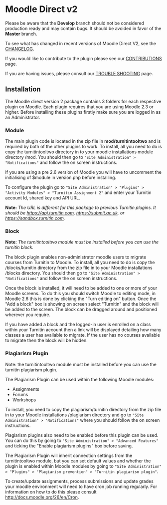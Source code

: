 Moodle Direct v2 
================

Please be aware that the **Develop** branch should not be considered production ready and may contain bugs. It should be avoided in favor of the **Master** branch. 

To see what has changed in recent versions of Moodle Direct V2, see the [CHANGELOG](https://github.com/jmcgettrick/MoodleDirectV2/blob/master/CHANGELOG.md).

If you would like to contribute to the plugin please see our [CONTRIBUTIONS](https://github.com/jmcgettrick/MoodleDirectV2/blob/master/CONTRIBUTIONS.md) page.

If you are having issues, please consult our [TROUBLE SHOOTING](https://github.com/jmcgettrick/MoodleDirectV2/blob/master/TROUBLESHOOTING.md) page.


Installation
------------

The Moodle direct version 2 package contains 3 folders for each respective plugin on Moodle. Each plugin requires that you are using Moodle 2.3 or higher. Before installing these plugins firstly make sure you are logged in as an Administrator.


### Module

The main plugin code is located in the zip file in **mod/turnitintooltwo** and is required by both of the other plugins to work. To install, all you need to do is copy the turnitintooltwo directory in to your moodle installations module directory /mod. You should then go to `"Site Administration" > "Notifications"` and follow the on screen instructions.

If you are using a pre 2.6 version of Moodle you will have to uncomment the initialising of $module in version.php before installing.

To configure the plugin go to `"Site Administration" > "Plugins" > "Activity Modules" > "Turnitin Assignment 2"` and enter your Turnitin account Id, shared key and API URL.

**Note:** *The URL is different for this package to previous Turnitin plugins. It should be https://api.turnitin.com, https://submit.ac.uk. or https://sandbox.turnitin.com.*


### Block

**Note:** *The turnitintooltwo module must be installed before you can use the turnitin block.*

The block plugin enables non-administrator moodle users to migrate courses from Turnitin to Moodle. To install, all you need to do is copy the /blocks/turnitin directory from the zip file in to your Moodle installations /blocks directory. You should then go to `"Site Administration" > "Notifications"` and follow the on screen instructions. 

Once the block is installed, it will need to be added to one or more of your Moodle screens. To do this you should switch Moodle to editing mode, in Moodle 2.6 this is done by clicking the "Turn editing on" button. Once the "Add a block" box is showing on screen select "Turnitin" and the block will be added to the screen. The block can be dragged around and positioned wherever you require.

If you have added a block and the logged-in user is enrolled on a class within your Turnitin account then a link will be displayed detailing how many classes a user has available to migrate. If the user has no courses available to migrate then the block will be hidden.


### Plagiarism Plugin

Note: the turnitintooltwo module must be installed before you can use the turnitin plagiarism plugin.

The Plagiarism Plugin can be used within the following Moodle modules:

- Assignments
- Forums
- Workshops

To install, you need to copy the plagiarism/turnitin directory from the zip file in to your Moodle installations /plagiarism directory and go to `"Site Administration" > "Notifications"` where you should follow the on screen instructions. 

Plagiarism plugins also need to be enabled before this plugin can be used. You can do this by going to `"Site Administration" > "Advanced Features"` and ticking the "Enable plagiarism plugins" box before saving. 

The Plagiarism Plugin will inherit connection settings from the turnitintooltwo module, but you can set default values and whether the plugin is enabled within Moodle modules by going to `"Site Administration" > "Plugins" > "Plagiarism prevention" > "Turnitin plagiarism plugin"`.

To create/update assignments, process submissions and update grades your moodle environment will need to have cron job running regularly. For information on how to do this please consult http://docs.moodle.org/26/en/Cron.
